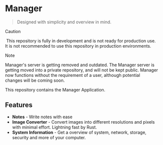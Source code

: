 # Manager

> Designed with simplicity and overview in mind.

> [!CAUTION]
>  This repository is fully in development and is not ready for production use. It is not recommended to use this repository in production environments.

> [!NOTE]
> Manager's server is getting removed and outdated. The Manager server is getting moved into a private repository, and will not be kept public. Manager now functions without the requirement of a user, although potential changes will be coming soon.

This repository contains the Manager Application.

## Features

- **Notes** - Write notes with ease
- **Image Converter** - Convert images into different resolutions and pixels with minimal effort. Lightning fast by Rust.
- **System Information** - Get a overview of system, network, storage, security and more of your computer.
